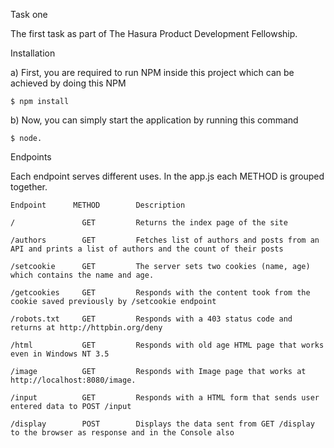 Task one

The first task as part of The Hasura Product Development Fellowship.

Installation

a) First, you are required to run NPM inside this project which can be achieved by doing this NPM

    $ npm install

b) Now, you can simply start the application by running this command 

    $ node.

Endpoints

Each endpoint serves different uses. In the app.js each METHOD is grouped together.

    Endpoint  	  METHOD	    Description

    /	            GET         Returns the index page of the site

    /authors	    GET	        Fetches list of authors and posts from an API and prints a list of authors and the count of their posts

    /setcookie	    GET	        The server sets two cookies (name, age) which contains the name and age.

    /getcookies	    GET	        Responds with the content took from the cookie saved previously by /setcookie endpoint

    /robots.txt	    GET	        Responds with a 403 status code and returns at http://httpbin.org/deny

    /html	        GET	        Responds with old age HTML page that works even in Windows NT 3.5

    /image	        GET	        Responds with Image page that works at http://localhost:8080/image.

    /input	        GET	        Responds with a HTML form that sends user entered data to POST /input

    /display	    POST	    Displays the data sent from GET /display to the browser as response and in the Console also
